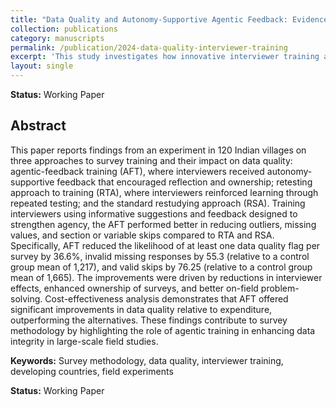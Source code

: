 ```yaml
---
title: "Data Quality and Autonomy-Supportive Agentic Feedback: Evidence from an Interviewer Training Experiment"
collection: publications
category: manuscripts   
permalink: /publication/2024-data-quality-interviewer-training
excerpt: 'This study investigates how innovative interviewer training approaches enhance data quality in large-scale household surveys in developing countries.'
layout: single
---
```


**Status:** Working Paper

## Abstract

This paper reports findings from an experiment in 120 Indian villages on three approaches to survey training and their impact on data quality: agentic-feedback training (AFT), where interviewers received autonomy-supportive feedback that encouraged reflection and ownership; retesting approach to training (RTA), where interviewers reinforced learning through repeated testing; and the standard restudying approach (RSA). Training interviewers using informative suggestions and feedback designed to strengthen agency, the AFT performed better in reducing outliers, missing values, and section or variable skips compared to RTA and RSA. Specifically, AFT reduced the likelihood of at least one data quality flag per survey by 36.6%, invalid missing responses by 55.3 (relative to a control group mean of 1,217), and valid skips by 76.25 (relative to a control group mean of 1,665). The improvements were driven by reductions in interviewer effects, enhanced ownership of surveys, and better on-field problem-solving. Cost-effectiveness analysis demonstrates that AFT offered significant improvements in data quality relative to expenditure, outperforming the alternatives. These findings contribute to survey methodology by highlighting the role of agentic training in enhancing data integrity in large-scale field studies.

**Keywords:** Survey methodology, data quality, interviewer training, developing countries, field experiments

**Status:** Working Paper